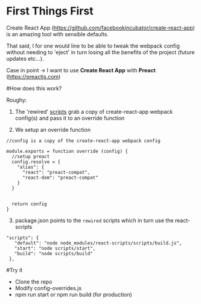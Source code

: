 # First Things First

Create React App (https://github.com/facebookincubator/create-react-app) is an amazing tool with sensible defaults.

That said, I for one would line to be able to tweak the webpack config without needing to 'eject' in turn losing all the benefits of the project (future updates etc...).

Case in point -> I want to use **Create React App** with **Preact**  (https://preactjs.com)


#How does this work?

Roughy:

1. The 'rewired' [scripts](https://github.com/timarney/react-app-rewired/tree/master/scripts) grab a copy of create-react-app webpack config(s) and pass it to an override function

2. We setup an override function
```
//config is a copy of the create-react-app webpack config

module.exports = function override (config) {
  //setup preact
  config.resolve = {
    "alias": {
      "react": "preact-compat",
      "react-dom": "preact-compat"
    }
  }


  return config
}
```

3. package.json points to the `rewired` scripts which in turn use the react-scripts

 ```
 "scripts": {
    "default": "node node_modules/react-scripts/scripts/build.js",
    "start": "node scripts/start",
    "build": "node scripts/build"
  },
```


#Try it
* Clone the repo
* Modify config-overrides.js
* npm run start or npm run build (for production)
